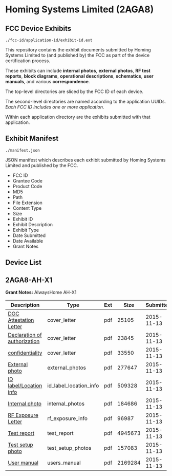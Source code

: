 # Homing Systems Limited (2AGA8)
## FCC Device Exhibits

```
./fcc-id/application-id/exhibit-id.ext
```

This repository contains the exhibit documents submitted by Homing Systems Limited to (and published by) the FCC as part of the device certification process.

These exhibits can include **internal photos**, **external photos**, **RF test reports**, **block diagrams**, **operational descriptions**, **schematics**, **user manuals**, and various **correspondence**.

The top-level directories are sliced by the FCC ID of each device.

The second-level directories are named according to the application UUIDs. *Each FCC ID includes one or more application.*

Within each application directory are the exhibits submitted with that application. 

## Exhibit Manifest

```
./manifest.json
```

JSON manifest which describes each exhibit submitted by Homing Systems Limited and published by the FCC.

- FCC ID
- Grantee Code
- Product Code
- MD5
- Path
- File Extension
- Content Type
- Size
- Exhibit ID
- Exhibit Description
- Exhibit Type
- Date Submitted
- Date Available
- Grant Notes

## Device List
## 2AGA8-AH-X1
**Grant Notes:** AlwaysHome AH-X1

| Description | Type | Ext | Size | Submitted | Available |
| ----------- | ---- | --- | ---- | --------- | --------- |
| [DOC Attestation Letter](2AGA8-AH-X1/d15eb14aeb42f914c92fb1b20e5cadcf/2811349.pdf) | cover_letter | pdf | 25105 | 2015-11-13 | 2015-11-13 |
| [Declaration of authorization](2AGA8-AH-X1/d15eb14aeb42f914c92fb1b20e5cadcf/2811350.pdf) | cover_letter | pdf | 23845 | 2015-11-13 | 2015-11-13 |
| [confidentiality](2AGA8-AH-X1/d15eb14aeb42f914c92fb1b20e5cadcf/2811351.pdf) | cover_letter | pdf | 33550 | 2015-11-13 | 2015-11-13 |
| [External photo](2AGA8-AH-X1/d15eb14aeb42f914c92fb1b20e5cadcf/2811341.pdf) | external_photos | pdf | 277647 | 2015-11-13 | 2015-11-13 |
| [ID label/Location info](2AGA8-AH-X1/d15eb14aeb42f914c92fb1b20e5cadcf/2811345.pdf) | id_label_location_info | pdf | 509328 | 2015-11-13 | 2015-11-13 |
| [Internal photo](2AGA8-AH-X1/d15eb14aeb42f914c92fb1b20e5cadcf/2811344.pdf) | internal_photos | pdf | 184686 | 2015-11-13 | 2015-11-13 |
| [RF Exposure Letter](2AGA8-AH-X1/d15eb14aeb42f914c92fb1b20e5cadcf/2811348.pdf) | rf_exposure_info | pdf | 96987 | 2015-11-13 | 2015-11-13 |
| [Test report](2AGA8-AH-X1/d15eb14aeb42f914c92fb1b20e5cadcf/2811343.pdf) | test_report | pdf | 4945673 | 2015-11-13 | 2015-11-13 |
| [Test setup photo](2AGA8-AH-X1/d15eb14aeb42f914c92fb1b20e5cadcf/2811346.pdf) | test_setup_photos | pdf | 157083 | 2015-11-13 | 2015-11-13 |
| [User manual](2AGA8-AH-X1/d15eb14aeb42f914c92fb1b20e5cadcf/2811347.pdf) | users_manual | pdf | 2169284 | 2015-11-13 | 2015-11-13 |
